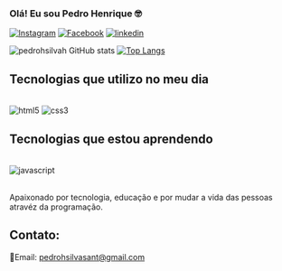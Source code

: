 ### Olá! Eu sou Pedro Henrique 🤓 

[![Instagram](https://img.shields.io/badge/Instagram-E4405F?style=for-the-badge&logo=instagram&logoColor=white)](https://www.instagram.com/pedro_h345/)
[![Facebook](https://img.shields.io/badge/Facebook-1877F2?style=for-the-badge&logo=facebook&logoColor=white)](https://www.facebook.com/pedro.henriquedasilvasantos.33)
[![linkedin](https://img.shields.io/badge/LinkedIn-0077B5?style=for-the-badge&logo=linkedin&logoColor=white)](https://www.linkedin.com/in/pedro-henrique-da-silva-santos-1b4861264/)

![pedrohsilvah GitHub stats](https://github-readme-stats.vercel.app/api?username=pedrohsilvah&show_icons=true&theme=dracula)
[![Top Langs](https://github-readme-stats.vercel.app/api/top-langs/?username=pedrohsilvah)](https://github.com/pedrohsilvah/github-readme-stats)

## Tecnologias que utilizo no meu dia 

<div style="display: inline_block"><br/>
  <img aling="center" alt="html5" src="https://img.shields.io/badge/HTML5-E34F26?style=for-the-badge&logo=html5&logoColor=white" />
  <img aling="center" alt="css3" src="https://img.shields.io/badge/CSS3-1572B6?style=for-the-badge&logo=css3&logoColor=white" />
</div>

## Tecnologias que estou aprendendo

<div style="display: inline_block"><br/>
  <img aling="center" alt="javascript" src="https://img.shields.io/badge/JavaScript-F7DF1E?style=for-the-badge&logo=javascript&logoColor=black" />
</div><br/>

Apaixonado por tecnologia, educação e por mudar a vida das pessoas atravéz da programação.

## Contato:

📧Email: pedrohsilvasant@gmail.com
